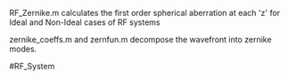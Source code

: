 RF_Zernike.m calculates the first order spherical aberration at each 'z' for Ideal and Non-Ideal cases of RF systems

zernike_coeffs.m and zernfun.m decompose the wavefront into zernike modes. 


#RF_System
